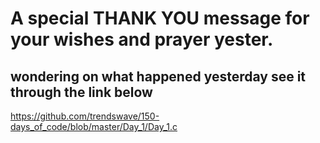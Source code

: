 # A special THANK YOU message for your wishes and prayer yester.
## wondering on what happened yesterday see it through the link below

 https://github.com/trendswave/150-days_of_code/blob/master/Day_1/Day_1.c 

